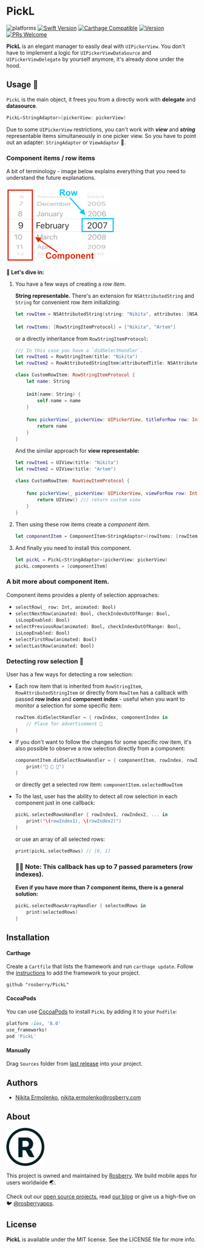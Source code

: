 # PickL

![platforms](https://img.shields.io/badge/platforms-iOS-333333.svg)
[![Swift Version](https://img.shields.io/badge/swift-4.0-orange.svg)](https://swift.org/)
[![Carthage Compatible](https://img.shields.io/badge/Carthage-compatible-4BC51D.svg?style=flat)](https://github.com/Carthage/Carthage)
[![Version](https://img.shields.io/cocoapods/v/PickL.svg?style=flat)](http://cocoadocs.org/docsets/PickL)
[![PRs Welcome](https://img.shields.io/badge/PRs-welcome-brightgreen.svg?style=flat)](http://makeapullrequest.com)

**PickL** is an elegant manager to easily deal with `UIPickerView`. You don't have to implement a logic for `UIPickerViewDataSource` and `UIPickerViewDelegate` by yourself anymore, it's already done under the hood.


## Usage 🚀

`PickL` is the main object, it frees you from a directly work with **delegate** and **datasource**. 

```swift
PickL<StringAdaptor>(pickerView: pickerView)
```

Due to some `UIPickerView` restrictions, you can't work with ***view*** and ***string*** representable items simultaneously in one picker view. So you have to point out an adapter: `StringAdaptor` or `ViewAdaptor` 🔌.

### Component items / row items
A bit of terminology - image below explains everything that you need to understand the future explanations. 

![](.github/calendar.png)

**🔬 Let's dive in:**

1. You have a few ways of creating a *row item*.

	**String representable.** There's an extension for `NSAttributedString` and `String` for convenient row item initializing:
	
	```swift
	let rowItem = NSAttributedString(string: "Nikita", attributes: [NSAttributedStringKey.foregroundColor: UIColor.red])

	let rowItems: [RowStringItemProtocol] = ["Nikita", "Artem"]
	```
		
	or a directly inheritance from `RowStringItemProtocol`:
	
	```swift
	/// In this case you have a `didSelectHandler`.
	let rowItem1 = RowStringItem(title: "Nikita")
	let rowItem2 = RowAttributedStringItem(attributedTitle: NSAttributedString(string: "Artem"))
	```
	
	```swift
	class CustomRowItem: RowStringItemProtocol {
	    let name: String
	
	    init(name: String) {
	        self.name = name
	    }
	    
	    func pickerView(_ pickerView: UIPickerView, titleForRow row: Int, forComponent component: Int) -> String? {
	        return name
	    }
	}
	```
	
	And the similar approach for **view representable:**
	
	```swift
	let rowItem1 = UIView(title: "Nikita")
	let rowItem2 = UIView(title: "Artem")
	```

	```swift
	class CustomRowItem: RowViewItemProtocol {
	    
	    func pickerView(_ pickerView: UIPickerView, viewForRow row: Int, forComponent component: Int, reusing view: UIView?) -> UIView {
	        return UIView() /// return custom view
	    }
	}
	```

2. Then using these row items create a *component item*.

	```swift
	let componentItem = ComponentItem<StringAdaptor>(rowItems: [rowItem1, rowItem2])
	```

3. And finally you need to install this component.
	
	```swift
	let pickL = PickL<StringAdaptor>(pickerView: pickerView)
	pickL.components = [componentItem]
	```    
	
### A bit more about component item.

Component items provides a plenty of selection approaches:

 * `selectRow(_ row: Int, animated: Bool)`
 * `selectNextRow(animated: Bool, checkIndexOutOfRange: Bool, isLoopEnabled: Bool)`
 * `selectPreviousRow(animated: Bool, checkIndexOutOfRange: Bool, isLoopEnabled: Bool)`
 * `selectFirstRow(animated: Bool)`
 * `selectLastRow(animated: Bool)`
	
### Detecting row selection 👀

 User has a few ways for detecting a row selection:

* Each row item that is inherited from `RowStringItem`, `RowAttributedStringItem` or directly from `RowItem` has a callback with passed **row index** and **component index** - useful when you want to monitor a selection for some specific item:

	```swift
	rowItem.didSelectHandler = { rowIndex, componentIndex in
		// Place for advertisement 🙈
	}
	```

* If you don't want to follow the changes for some specific row item, it's also possible to observe a row selection directly from a component:

	```swift
	componentItem.didSelectRowHandler = { componentItem, rowIndex, rowItem in
		print("💃 💃 💃")
	}
	```
	
	or directly get a selected row item: `componentItem.selectedRowItem `


* To the last, user has the ability to detect all row selection in each component just in one callback:

	```swift
	pickL.selectedRowsHandler { rowIndex1, rowIndex2, ... in
		print("\(rowIndex1), \(rowIndex2)")
	}
	```	
	
	or use an array of all selected rows:
	
	```swift
	print(pickL.selectedRows) // [0, 1]
	```
	
	### 🙋‍♂️ Note: This callback has up to 7 passed parameters (row indexes).
	
	**Even if you have more than 7 component items, there is a general solution:**
	
	```swift
	pickL.selectedRowsArrayHandler { selectedRows in
        print(selectedRows)
    }
	```

## Installation

#### Carthage
Create a `Cartfile` that lists the framework and run `carthage update`. Follow the [instructions](https://github.com/Carthage/Carthage#adding-frameworks-to-an-application) to add the framework to your project.

```
github "rosberry/PickL"
```

#### CocoaPods
You can use [CocoaPods](http://cocoapods.org/) to install `PickL` by adding it to your `Podfile`:

```ruby
platform :ios, '8.0'
use_frameworks!
pod 'PickL'
```
#### Manually

Drag `Sources` folder from [last release](https://github.com/rosberry/PickL/releases) into your project.

## Authors 

* [Nikita Ermolenko](https://github.com/Otbivnoe), nikita.ermolenko@rosberry.com

## About

<img src="https://github.com/rosberry/Foundation/blob/master/Assets/full_logo.png?raw=true" height="100" />

This project is owned and maintained by [Rosberry](http://rosberry.com). We build mobile apps for users worldwide 🌏.

Check out our [open source projects](https://github.com/rosberry), read [our blog](https://medium.com/@Rosberry) or give us a high-five on 🐦 [@rosberryapps](http://twitter.com/RosberryApps).

## License

**PickL** is available under the MIT license. See the LICENSE file for more info.
